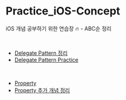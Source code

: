 # Practice_iOS-Concept
iOS 개념 공부하기 위한 연습장 🔥 - ABC순 정리

</br>

- [Delegate Pattern 정리](https://learned-aspen-af2.notion.site/Delegate-Pattern-6d3710fdbe844973be061ebfaea624d8)
- [Delegate Pattern Practice](https://github.com/yeahh315/Practice-iOS/issues/1)

</br>

- [Property](https://github.com/yeahh315/Practice-iOS/issues/2)
- [Property 추가 개념 정리](https://learned-aspen-af2.notion.site/6-15c66ee8334d46f9abd521403fa22b8f?pvs=4)


</br>
